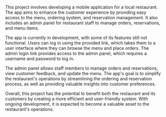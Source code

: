 This project involves developing a mobile application for a local restaurant. The app aims to enhance the customer experience by providing easy access to the menu, ordering system, and reservation management. It also includes an admin panel for restaurant staff to manage orders, reservations, and menu items.

The app is currently in development, with some of its features still not functional. Users can log in using the provided link, which takes them to a user interface where they can browse the menu and place orders. The admin login link provides access to the admin panel, which requires a username and password to log in.

The admin panel allows staff members to manage orders and reservations, view customer feedback, and update the menu. The app's goal is to simplify the restaurant's operations by streamlining the ordering and reservation process, as well as providing valuable insights into customer preferences.

Overall, this project has the potential to benefit both the restaurant and its customers by creating a more efficient and user-friendly system. With ongoing development, it is expected to become a valuable asset to the restaurant's operations.
